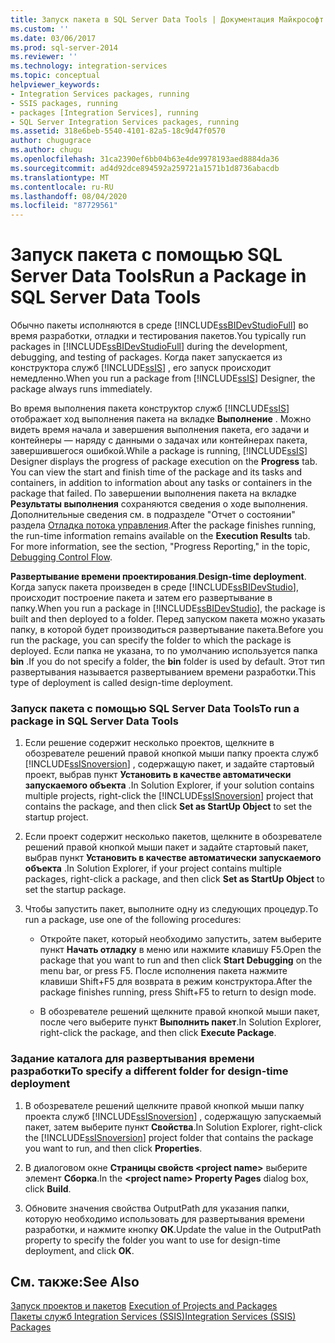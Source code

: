 ```yaml
---
title: Запуск пакета в SQL Server Data Tools | Документация Майкрософт
ms.custom: ''
ms.date: 03/06/2017
ms.prod: sql-server-2014
ms.reviewer: ''
ms.technology: integration-services
ms.topic: conceptual
helpviewer_keywords:
- Integration Services packages, running
- SSIS packages, running
- packages [Integration Services], running
- SQL Server Integration Services packages, running
ms.assetid: 318e6beb-5540-4101-82a5-18c9d47f0570
author: chugugrace
ms.author: chugu
ms.openlocfilehash: 31ca2390ef6bb04b63e4de9978193aed8884da36
ms.sourcegitcommit: ad4d92dce894592a259721a1571b1d8736abacdb
ms.translationtype: MT
ms.contentlocale: ru-RU
ms.lasthandoff: 08/04/2020
ms.locfileid: "87729561"
---
```

# <a name="run-a-package-in-sql-server-data-tools"></a><span data-ttu-id="28551-102">Запуск пакета с помощью SQL Server Data Tools</span><span class="sxs-lookup"><span data-stu-id="28551-102">Run a Package in SQL Server Data Tools</span></span>
  <span data-ttu-id="28551-103">Обычно пакеты исполняются в среде [!INCLUDE[ssBIDevStudioFull](../includes/ssbidevstudiofull-md.md)] во время разработки, отладки и тестирования пакетов.</span><span class="sxs-lookup"><span data-stu-id="28551-103">You typically run packages in [!INCLUDE[ssBIDevStudioFull](../includes/ssbidevstudiofull-md.md)] during the development, debugging, and testing of packages.</span></span> <span data-ttu-id="28551-104">Когда пакет запускается из конструктора служб [!INCLUDE[ssIS](../includes/ssis-md.md)] , его запуск происходит немедленно.</span><span class="sxs-lookup"><span data-stu-id="28551-104">When you run a package from [!INCLUDE[ssIS](../includes/ssis-md.md)] Designer, the package always runs immediately.</span></span>  
  
 <span data-ttu-id="28551-105">Во время выполнения пакета конструктор служб [!INCLUDE[ssIS](../includes/ssis-md.md)] отображает ход выполнения пакета на вкладке **Выполнение** . Можно видеть время начала и завершения выполнения пакета, его задачи и контейнеры — наряду с данными о задачах или контейнерах пакета, завершившегося ошибкой.</span><span class="sxs-lookup"><span data-stu-id="28551-105">While a package is running, [!INCLUDE[ssIS](../includes/ssis-md.md)] Designer displays the progress of package execution on the **Progress** tab. You can view the start and finish time of the package and its tasks and containers, in addition to information about any tasks or containers in the package that failed.</span></span> <span data-ttu-id="28551-106">По завершении выполнения пакета на вкладке **Результаты выполнения** сохраняются сведения о ходе выполнения. Дополнительные сведения см. в подразделе "Отчет о состоянии" раздела [Отладка потока управления](control-flow/control-flow.md).</span><span class="sxs-lookup"><span data-stu-id="28551-106">After the package finishes running, the run-time information remains available on the **Execution Results** tab. For more information, see the section, "Progress Reporting," in the topic, [Debugging Control Flow](control-flow/control-flow.md).</span></span>  
  
 <span data-ttu-id="28551-107">**Развертывание времени проектирования**.</span><span class="sxs-lookup"><span data-stu-id="28551-107">**Design-time deployment**.</span></span> <span data-ttu-id="28551-108">Когда запуск пакета произведен в среде [!INCLUDE[ssBIDevStudio](../includes/ssbidevstudio-md.md)], происходит построение пакета и затем его развертывание в папку.</span><span class="sxs-lookup"><span data-stu-id="28551-108">When you run a package in [!INCLUDE[ssBIDevStudio](../includes/ssbidevstudio-md.md)], the package is built and then deployed to a folder.</span></span> <span data-ttu-id="28551-109">Перед запуском пакета можно указать папку, в которой будет производиться развертывание пакета.</span><span class="sxs-lookup"><span data-stu-id="28551-109">Before you run the package, you can specify the folder to which the package is deployed.</span></span> <span data-ttu-id="28551-110">Если папка не указана, то по умолчанию используется папка **bin** .</span><span class="sxs-lookup"><span data-stu-id="28551-110">If you do not specify a folder, the **bin** folder is used by default.</span></span> <span data-ttu-id="28551-111">Этот тип развертывания называется развертыванием времени разработки.</span><span class="sxs-lookup"><span data-stu-id="28551-111">This type of deployment is called design-time deployment.</span></span>  
  
### <a name="to-run-a-package-in-sql-server-data-tools"></a><span data-ttu-id="28551-112">Запуск пакета с помощью SQL Server Data Tools</span><span class="sxs-lookup"><span data-stu-id="28551-112">To run a package in SQL Server Data Tools</span></span>  
  
1.  <span data-ttu-id="28551-113">Если решение содержит несколько проектов, щелкните в обозревателе решений правой кнопкой мыши папку проекта служб [!INCLUDE[ssISnoversion](../includes/ssisnoversion-md.md)] , содержащую пакет, и задайте стартовый проект, выбрав пункт **Установить в качестве автоматически запускаемого объекта** .</span><span class="sxs-lookup"><span data-stu-id="28551-113">In Solution Explorer, if your solution contains multiple projects, right-click the [!INCLUDE[ssISnoversion](../includes/ssisnoversion-md.md)] project that contains the package, and then click **Set as StartUp Object** to set the startup project.</span></span>  
  
2.  <span data-ttu-id="28551-114">Если проект содержит несколько пакетов, щелкните в обозревателе решений правой кнопкой мыши пакет и задайте стартовый пакет, выбрав пункт **Установить в качестве автоматически запускаемого объекта** .</span><span class="sxs-lookup"><span data-stu-id="28551-114">In Solution Explorer, if your project contains multiple packages, right-click a package, and then click **Set as StartUp Object** to set the startup package.</span></span>  
  
3.  <span data-ttu-id="28551-115">Чтобы запустить пакет, выполните одну из следующих процедур.</span><span class="sxs-lookup"><span data-stu-id="28551-115">To run a package, use one of the following procedures:</span></span>  
  
    -   <span data-ttu-id="28551-116">Откройте пакет, который необходимо запустить, затем выберите пункт **Начать отладку** в меню или нажмите клавишу F5.</span><span class="sxs-lookup"><span data-stu-id="28551-116">Open the package that you want to run and then click **Start Debugging** on the menu bar, or press F5.</span></span> <span data-ttu-id="28551-117">После исполнения пакета нажмите клавиши Shift+F5 для возврата в режим конструктора.</span><span class="sxs-lookup"><span data-stu-id="28551-117">After the package finishes running, press Shift+F5 to return to design mode.</span></span>  
  
    -   <span data-ttu-id="28551-118">В обозревателе решений щелкните правой кнопкой мыши пакет, после чего выберите пункт **Выполнить пакет**.</span><span class="sxs-lookup"><span data-stu-id="28551-118">In Solution Explorer, right-click the package, and then click **Execute Package**.</span></span>  
  
### <a name="to-specify-a-different-folder-for-design-time-deployment"></a><span data-ttu-id="28551-119">Задание каталога для развертывания времени разработки</span><span class="sxs-lookup"><span data-stu-id="28551-119">To specify a different folder for design-time deployment</span></span>  
  
1.  <span data-ttu-id="28551-120">В обозревателе решений щелкните правой кнопкой мыши папку проекта служб [!INCLUDE[ssISnoversion](../includes/ssisnoversion-md.md)] , содержащую запускаемый пакет, затем выберите пункт **Свойства**.</span><span class="sxs-lookup"><span data-stu-id="28551-120">In Solution Explorer, right-click the [!INCLUDE[ssISnoversion](../includes/ssisnoversion-md.md)] project folder that contains the package you want to run, and then click **Properties**.</span></span>  
  
2.  <span data-ttu-id="28551-121">В диалоговом окне **Страницы свойств \<project name>** выберите элемент **Сборка**.</span><span class="sxs-lookup"><span data-stu-id="28551-121">In the **\<project name> Property Pages** dialog box, click **Build**.</span></span>  
  
3.  <span data-ttu-id="28551-122">Обновите значения свойства OutputPath для указания папки, которую необходимо использовать для развертывания времени разработки, и нажмите кнопку **ОК**.</span><span class="sxs-lookup"><span data-stu-id="28551-122">Update the value in the OutputPath property to specify the folder you want to use for design-time deployment, and click **OK**.</span></span>  
  
## <a name="see-also"></a><span data-ttu-id="28551-123">См. также:</span><span class="sxs-lookup"><span data-stu-id="28551-123">See Also</span></span>  
 <span data-ttu-id="28551-124">[Запуск проектов и пакетов](packages/run-integration-services-ssis-packages.md) </span><span class="sxs-lookup"><span data-stu-id="28551-124">[Execution of Projects and Packages](packages/run-integration-services-ssis-packages.md) </span></span>  
 [<span data-ttu-id="28551-125">Пакеты служб Integration Services (SSIS)</span><span class="sxs-lookup"><span data-stu-id="28551-125">Integration Services &#40;SSIS&#41; Packages</span></span>](../../2014/integration-services/integration-services-ssis-packages.md)  
  
  
